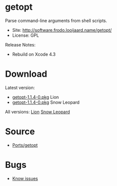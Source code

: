 

# getopt #

Parse command-line arguments from shell scripts.

  * Site: http://software.frodo.looijaard.name/getopt/
  * License: GPL

Release Notes:
  * Rebuild on Xcode 4.3


# Download #

Latest version:
  * [getopt-1.1.4-0.pkg](http://code.google.com/p/rudix/downloads/detail?name=getopt-1.1.4-0.pkg) Lion
  * [getopt-1.1.4-0.pkg](http://code.google.com/p/rudix-snowleopard/downloads/detail?name=getopt-1.1.4-0.pkg) Snow Leopard

All versions: [Lion](http://code.google.com/p/rudix/downloads/list?q=getopt) [Snow Leopard](http://code.google.com/p/rudix-snowleopard/downloads/list?q=getopt)

# Source #
  * [Ports/getopt](http://code.google.com/p/rudix/source/browse/Ports/getopt)

# Bugs #
  * [Know issues](http://code.google.com/p/rudix/issues/list?q=getopt)

